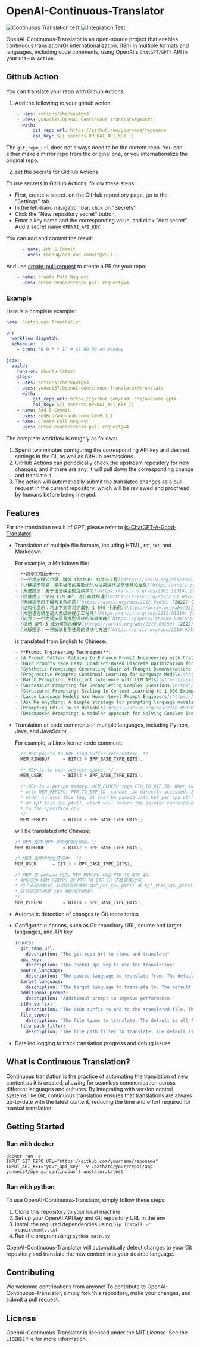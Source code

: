 # OpenAI-Continuous-Translator

[![Continuous Translation test](https://github.com/yunwei37/OpenAI-Continuous-Translator/actions/workflows/translation.yml/badge.svg)](https://github.com/yunwei37/OpenAI-Continuous-Translator/actions/workflows/translation.yml)
[![Integration Test](https://github.com/yunwei37/OpenAI-Continuous-Translator/actions/workflows/integration.yml/badge.svg)](https://github.com/yunwei37/OpenAI-Continuous-Translator/actions/workflows/integration.yml)

OpenAI-Continuous-Translator is an open-source project that enables continuous translation(Or internationalization, i18n) in multiple formats and languages, including code comments, using OpenAI's `ChatGPT/GPT4` API in your `GitHub Action`.

## Github Action

You can translate your repo with Github Actions:

1. Add the following to your github action:

  ```yml
      - uses: actions/checkout@v3
      - uses: yunwei37/OpenAI-Continuous-Translator@master
        with:
            git_repo_url: https://github.com/yourname/reponame
            api_key: ${{ secrets.OPENAI_API_KEY }}
  ```

  The `git_repo_url` does not always need to be the current repo. You can either make a mirror repo from the original one, or you internationalize the original repo.

2. set the secrets for GitHub Actions

To use secrets in GitHub Actions, follow these steps:

- First, create a secret. on the GitHub repository page, go to the "Settings" tab.
- In the left-hand navigation bar, click on "Secrets".
- Click the "New repository secret" button.
- Enter a key name and the corresponding value, and click "Add secret". Add a secret name `OPENAI_API_KEY`.

You can add and commit the result:

```yml
      - name: Add & Commit
        uses: EndBug/add-and-commit@v9.1.1
```

And use [create-pull-request](https://github.com/peter-evans/create-pull-request) to create a PR for your repo:
```yml
    - name: Create Pull Request
      uses: peter-evans/create-pull-request@v4
```

### Example

Here is a complete example:

```yml
name: Continuous Translation

on:
  workflow_dispatch:
  schedule:
    - cron: '0 0 * * 1' # At 00:00 on Monday

jobs:
  build:
    runs-on: ubuntu-latest
    steps:
    - uses: actions/checkout@v3
    - uses: yunwei37/OpenAI-Continuous-Translator@translate
      with:
          git_repo_url: https://github.com/radi-cho/awesome-gpt4
          api_key: ${{ secrets.OPENAI_API_KEY }}
    - name: Add & Commit
      uses: EndBug/add-and-commit@v9.1.1
    - name: Create Pull Request
      uses: peter-evans/create-pull-request@v4
```

The complete workflow is roughly as follows:

1. Spend two minutes configuring the corresponding API key and desired settings in the CI, as well as GitHub permissions.
2. GitHub Actions can periodically check the upstream repository for new changes, and if there are any, it will pull down the corresponding change and translate it.
3. The action will automatically submit the translated changes as a pull request in the current repository, which will be reviewed and proofread by humans before being merged.

## Features

For the translation result of GPT, please refer to [Is-ChatGPT-A-Good-Translator](https://github.com/wxjiao/Is-ChatGPT-A-Good-Translator).

- Translation of multiple file formats, including HTML, rst, txt, and Markdown...

  For example, a Markdown file:

  ```markdown
  - **提示工程技术**:
  - [一个提示模式目录，增强 ChatGPT 的提示工程](https://arxiv.org/abs/2302.11382) [2023] (Arxiv)
  - [让硬提示容易：基于梯度的离散优化方法来进行提示调整和发现](https://arxiv.org/abs/2302.03668) [2023] (Arxiv)。- [合成提示：为大型语言模型生成思路演示](https://arxiv.org/abs/2302.00618) [2023] (Arxiv)
  - [渐进提示：用于语言模型的连续学习](https://arxiv.org/abs/2301.12314) [2023] (Arxiv)
  - [批量提示：使用 LLM API 进行高效推理](https://arxiv.org/abs/2301.08721) [2023] (Arxiv)
  - [连续提示用于解答复杂问题](https://arxiv.org/abs/2212.04092) [2022] (Arxiv)
  - [结构化提示：将上下文学习扩展到 1,000 个示例](https://arxiv.org/abs/2212.06713) [2022] (Arxiv)
  - [大型语言模型是人类级的提示工程师](https://arxiv.org/abs/2211.01910) [2022] (Arxiv)
  - [问我：一个为提示语言模型设计的简单策略](https://paperswithcode.com/paper/ask-me-anything-a-simple-strategy-for) [2022] (Arxiv)
  - [提示 GPT-3 成为可靠的模型](https://arxiv.org/abs/2210.09150) [2022](Arxiv)
  - [分解提示：一种解决复杂任务的模块化方法](https://arxiv.org/abs/2210.02406) [2022] (Arxiv)
  ```

  is translated from English to Chinese:

  ```markdown
  - **Prompt Engineering Techniques**:
  - [A Prompt Pattern Catalog to Enhance Prompt Engineering with ChatGPT](https://arxiv.org/abs/2302.11382) [2023] (Arxiv)
  - [Hard Prompts Made Easy: Gradient-Based Discrete Optimization for Prompt Tuning and Discovery](https://arxiv.org/abs/2302.03668) [2023] (Arxiv)
  - [Synthetic Prompting: Generating Chain-of-Thought Demonstrations for Large Language Models](https://arxiv.org/abs/2302.00618) [2023] (Arxiv) 
  - [Progressive Prompts: Continual Learning for Language Models](https://arxiv.org/abs/2301.12314) [2023] (Arxiv) 
  - [Batch Prompting: Efficient Inference with LLM APIs](https://arxiv.org/abs/2301.08721) [2023] (Arxiv)
  - [Successive Prompting for Decompleting Complex Questions](https://arxiv.org/abs/2212.04092) [2022] (Arxiv) 
  - [Structured Prompting: Scaling In-Context Learning to 1,000 Examples](https://arxiv.org/abs/2212.06713) [2022] (Arxiv) 
  - [Large Language Models Are Human-Level Prompt Engineers](https://arxiv.org/abs/2211.01910) [2022] (Arxiv) 
  - [Ask Me Anything: A simple strategy for prompting language models](https://paperswithcode.com/paper/ask-me-anything-a-simple-strategy-for) [2022] (Arxiv) 
  - [Prompting GPT-3 To Be Reliable](https://arxiv.org/abs/2210.09150) [2022](Arxiv) 
  - [Decomposed Prompting: A Modular Approach for Solving Complex Tasks](https://arxiv.org/abs/2210.02406) [2022] (Arxiv) 
  ```

- Translation of code comments in multiple languages, including Python, Java, and JavaScript...

  For example, a Linux kernel code comment:

  ```c
    /* MEM points to BPF ring buffer reservation. */
    MEM_RINGBUF		= BIT(2 + BPF_BASE_TYPE_BITS),

    /* MEM is in user address space. */
    MEM_USER		= BIT(3 + BPF_BASE_TYPE_BITS),

    /* MEM is a percpu memory. MEM_PERCPU tags PTR_TO_BTF_ID. When tagged
    * with MEM_PERCPU, PTR_TO_BTF_ID _cannot_ be directly accessed. In
    * order to drop this tag, it must be passed into bpf_per_cpu_ptr()
    * or bpf_this_cpu_ptr(), which will return the pointer corresponding
    * to the specified cpu.
    */
    MEM_PERCPU		= BIT(4 + BPF_BASE_TYPE_BITS),
  ```

  will be translated into Chinese:

  ```c
  /* MEM 指向 BPF 环形缓冲区预留。*/
  MEM_RINGBUF		= BIT(2 + BPF_BASE_TYPE_BITS),

  /* MEM 在用户地址空间中。 */
  MEM_USER		= BIT(3 + BPF_BASE_TYPE_BITS),

  /* MEM 是 percpu 内存。MEM_PERCPU 标记 PTR_TO_BTF_ID。
  * 被标记为 MEM_PERCPU 的 PTR_TO_BTF_ID 不能直接访问。
  * 为了去除此标记，必须将其传递到 bpf_per_cpu_ptr() 或 bpf_this_cpu_ptr()，
  * 这将返回与指定 cpu 相对应的指针。
  */
  MEM_PERCPU		= BIT(4 + BPF_BASE_TYPE_BITS),
  ```

- Automatic detection of changes to Git repositories
- Configurable options, such as Git repository URL, source and target languages, and API key

  ```yml
  inputs:
    git_repo_url:
      description: "The git repo url to clone and translate"
    api_key:
      description: "The OpenAI api key to use for translation"
    source_language:
      description: "The source language to translate from. The default is English"
    target_language:
      description: "The target language to translate to. The default is Chinese"
    additional_prompt: 
      description: "Additional prompt to improve performance."
    i18n_surfix:
      description: "The i18n surfix to add to the translated file. The default is empty, so the translated file will overwrite the original file."
    file_types:
      description: "The file types to translate. The default is all file types supported"
    file_path_filter:
      description: "The file path filter to translate. The default is all files"
  ```

- Detailed logging to track translation progress and debug issues

## What is Continuous Translation?

Continuous translation is the practice of automating the translation of new content as it is created, allowing for seamless communication across different languages and cultures. By integrating with version control systems like Git, continuous translation ensures that translations are always up-to-date with the latest content, reducing the time and effort required for manual translation.

## Getting Started

### Run with docker

```shell
docker run -e INPUT_GIT_REPO_URL="https://github.com/yourname/reponame" INPUT_API_KEY="your_api_key" -v /path/to/your/repo:/app yunwei37/openai-continuous-translator:latest
```

### Run with python

To use OpenAI-Continuous-Translator, simply follow these steps:

1. Clone this repository to your local machine
2. Set up your OpenAI API key and Git repository URL in the env
3. Install the required dependencies using `pip install -r requirements.txt`
4. Run the program using `python main.py`

OpenAI-Continuous-Translator will automatically detect changes to your Git repository and translate the new content into your desired language.

## Contributing

We welcome contributions from anyone! To contribute to OpenAI-Continuous-Translator, simply fork this repository, make your changes, and submit a pull request.

## License

OpenAI-Continuous-Translator is licensed under the MIT License. See the `LICENSE` file for more information.
